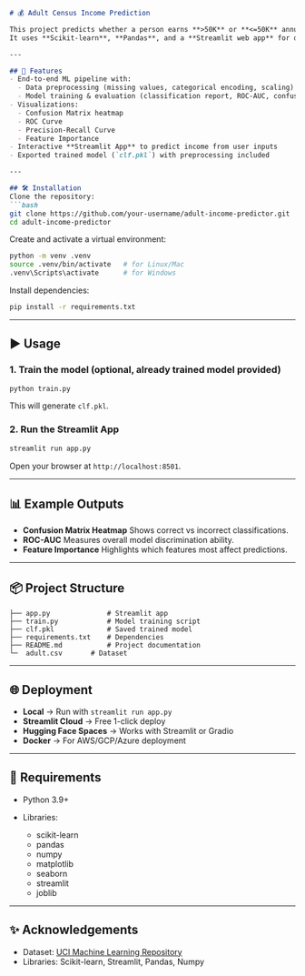 

````markdown
# 💰 Adult Census Income Prediction

This project predicts whether a person earns **>50K** or **<=50K** annually using the [Adult Census Income dataset](https://archive.ics.uci.edu/ml/datasets/adult).  
It uses **Scikit-learn**, **Pandas**, and a **Streamlit web app** for deployment.

---

## 🚀 Features
- End-to-end ML pipeline with:
  - Data preprocessing (missing values, categorical encoding, scaling)
  - Model training & evaluation (classification report, ROC-AUC, confusion matrix)
- Visualizations:
  - Confusion Matrix heatmap
  - ROC Curve
  - Precision-Recall Curve
  - Feature Importance
- Interactive **Streamlit App** to predict income from user inputs
- Exported trained model (`clf.pkl`) with preprocessing included

---

## 🛠️ Installation
Clone the repository:
```bash
git clone https://github.com/your-username/adult-income-predictor.git
cd adult-income-predictor
````

Create and activate a virtual environment:

```bash
python -m venv .venv
source .venv/bin/activate   # for Linux/Mac
.venv\Scripts\activate      # for Windows
```

Install dependencies:

```bash
pip install -r requirements.txt
```

---

## ▶️ Usage

### 1. Train the model (optional, already trained model provided)

```bash
python train.py
```

This will generate `clf.pkl`.

### 2. Run the Streamlit App

```bash
streamlit run app.py
```

Open your browser at `http://localhost:8501`.

---

## 📊 Example Outputs

* **Confusion Matrix Heatmap**
  Shows correct vs incorrect classifications.
* **ROC-AUC**
  Measures overall model discrimination ability.
* **Feature Importance**
  Highlights which features most affect predictions.

---

## 📦 Project Structure

```
├── app.py              # Streamlit app
├── train.py            # Model training script
├── clf.pkl             # Saved trained model
├── requirements.txt    # Dependencies
├── README.md           # Project documentation
└─  adult.csv       # Dataset
```

---

## 🌐 Deployment

* **Local** → Run with `streamlit run app.py`
* **Streamlit Cloud** → Free 1-click deploy
* **Hugging Face Spaces** → Works with Streamlit or Gradio
* **Docker** → For AWS/GCP/Azure deployment

---

## 📌 Requirements

* Python 3.9+
* Libraries:

  * scikit-learn
  * pandas
  * numpy
  * matplotlib
  * seaborn
  * streamlit
  * joblib

---

## ✨ Acknowledgements

* Dataset: [UCI Machine Learning Repository](https://archive.ics.uci.edu/ml/datasets/adult)
* Libraries: Scikit-learn, Streamlit, Pandas, Numpy

```

